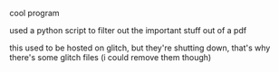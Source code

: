 cool program

used a python script to filter out the important stuff out of a pdf

this used to be hosted on glitch, but they're shutting down, that's why there's some glitch files (i could remove them though)
